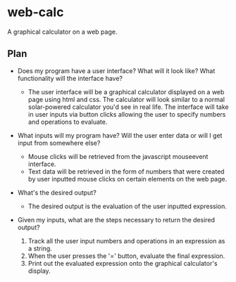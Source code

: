 # web-calc
A graphical calculator on a web page.

## Plan
- Does my program have a user interface? What will it look like? What functionality will the interface have?

  - The user interface will be a graphical calculator displayed on a web page using html and css. The calculator will look similar to a normal solar-powered calculator you'd see in real life. The interface will take in user inputs via button clicks allowing the user to specify numbers and operations to evaluate.

- What inputs will my program have? Will the user enter data or will I get input from somewhere else?
  - Mouse clicks will be retrieved from the javascript mouseevent interface.
  - Text data will be retrieved in the form of numbers that were created by user inputted mouse clicks on certain elements on the web page.

- What's the desired output?

  - The desired output is the evaluation of the user inputted expression.

- Given my inputs, what are the steps necessary to return the desired output?
  1. Track all the user input numbers and operations in an expression as a string.
  2. When the user presses the '=' button, evaluate the final expression.
  3. Print out the evaluated expression onto the graphical calculator's display.
